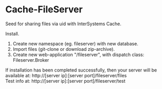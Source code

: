 Cache-FileServer
================

Seed for sharing files via uid with InterSystems Cache.<br>

Install.<br>
1. Create new namespace (eg. fileserver) with new database.<br>
2. Import files (git-clone or download zip-archive).<br>
3. Create new web-application "/fileserver", with dispatch class: Fileserver.Broker<br>

If installation has been completed successfully, then your server will be available at: http://[server ip]:[server port]/fileserver/files<br>
Test info at:  http://[server ip]:[server port]/fileserver/test<br>
